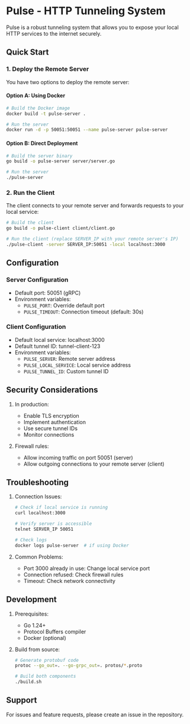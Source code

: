 # Pulse - HTTP Tunneling System

Pulse is a robust tunneling system that allows you to expose your local HTTP services to the internet securely.

## Quick Start

### 1. Deploy the Remote Server

You have two options to deploy the remote server:

#### Option A: Using Docker

```bash
# Build the Docker image
docker build -t pulse-server .

# Run the server
docker run -d -p 50051:50051 --name pulse-server pulse-server
```

#### Option B: Direct Deployment

```bash
# Build the server binary
go build -o pulse-server server/server.go

# Run the server
./pulse-server
```

### 2. Run the Client

The client connects to your remote server and forwards requests to your local service:

```bash
# Build the client
go build -o pulse-client client/client.go

# Run the client (replace SERVER_IP with your remote server's IP)
./pulse-client -server SERVER_IP:50051 -local localhost:3000
```

## Configuration

### Server Configuration
- Default port: 50051 (gRPC)
- Environment variables:
  - `PULSE_PORT`: Override default port
  - `PULSE_TIMEOUT`: Connection timeout (default: 30s)

### Client Configuration
- Default local service: localhost:3000
- Default tunnel ID: tunnel-client-123
- Environment variables:
  - `PULSE_SERVER`: Remote server address
  - `PULSE_LOCAL_SERVICE`: Local service address
  - `PULSE_TUNNEL_ID`: Custom tunnel ID

## Security Considerations

1. In production:
   - Enable TLS encryption
   - Implement authentication
   - Use secure tunnel IDs
   - Monitor connections

2. Firewall rules:
   - Allow incoming traffic on port 50051 (server)
   - Allow outgoing connections to your remote server (client)

## Troubleshooting

1. Connection Issues:
   ```bash
   # Check if local service is running
   curl localhost:3000

   # Verify server is accessible
   telnet SERVER_IP 50051

   # Check logs
   docker logs pulse-server  # if using Docker
   ```

2. Common Problems:
   - Port 3000 already in use: Change local service port
   - Connection refused: Check firewall rules
   - Timeout: Check network connectivity

## Development

1. Prerequisites:
   - Go 1.24+
   - Protocol Buffers compiler
   - Docker (optional)

2. Build from source:
   ```bash
   # Generate protobuf code
   protoc --go_out=. --go-grpc_out=. protos/*.proto

   # Build both components
   ./build.sh
   ```

## Support

For issues and feature requests, please create an issue in the repository.
